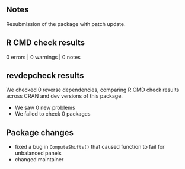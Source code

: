 ## Notes

Resubmission of the package with patch update.

## R CMD check results

0 errors | 0 warnings | 0 notes

## revdepcheck results

We checked 0 reverse dependencies, comparing R CMD check results across CRAN and dev versions of this package.

 * We saw 0 new problems
 * We failed to check 0 packages

## Package changes

 * fixed a bug in `ComputeShifts()` that caused function to fail for unbalanced panels
 * changed maintainer
